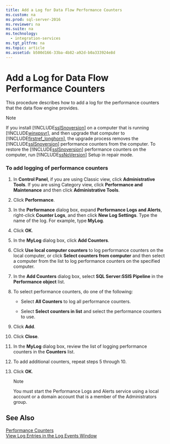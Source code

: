 ```yaml
---
title: Add a Log for Data Flow Performance Counters
ms.custom: na
ms.prod: sql-server-2016
ms.reviewer: na
ms.suite: na
ms.technology: 
  - integration-services
ms.tgt_pltfrm: na
ms.topic: article
ms.assetid: b500d166-33ba-4b82-a92d-b0a333924e8d
---
```

# Add a Log for Data Flow Performance Counters
  This procedure describes how to add a log for the performance counters that the data flow engine provides.  
  
> [!NOTE]  
>  If you install [!INCLUDE[ssISnoversion](../../Token/Other/ssISnoversion_md.md)] on a computer that is running [!INCLUDE[winxpsvr](../../Token/Other/winxpsvr_md.md)], and then upgrade that computer to [!INCLUDE[firstref_longhorn](../../Token/Other/firstref_longhorn_md.md)], the upgrade process removes the [!INCLUDE[ssISnoversion](../../Token/Other/ssISnoversion_md.md)] performance counters from the computer. To restore the [!INCLUDE[ssISnoversion](../../Token/Other/ssISnoversion_md.md)] performance counters on the computer, run [!INCLUDE[ssNoVersion](../../Token/Other/ssNoVersion_md.md)] Setup in repair mode.  
  
### To add logging of performance counters  
  
1.  In **Control Panel**, if you are using Classic view, click **Administrative Tools**. If you are using Category view, click **Performance and Maintenance** and then click **Administrative Tools**.  
  
2.  Click **Performance**.  
  
3.  In the **Performance** dialog box, expand **Performance Logs and Alerts**, right\-click **Counter Logs**, and then click **New Log Settings**. Type the name of the log. For example, type **MyLog**.  
  
4.  Click **OK**.  
  
5.  In the **MyLog** dialog box, click **Add Counters**.  
  
6.  Click **Use local computer counters** to log performance counters on the local computer, or click **Select counters from computer** and then select a computer from the list to log performance counters on the specified computer.  
  
7.  In the **Add Counters** dialog box, select **SQL Server:SSIS Pipeline** in the **Performance object** list.  
  
8.  To select performance counters, do one of the following:  
  
    -   Select **All Counters** to log all performance counters.  
  
    -   Select **Select counters in list** and select the performance counters to use.  
  
9. Click **Add**.  
  
10. Click **Close**.  
  
11. In the **MyLog** dialog box, review the list of logging performance counters in the **Counters** list.  
  
12. To add additional counters, repeat steps 5 through 10.  
  
13. Click **OK**.  
  
    > [!NOTE]  
    >  You must start the Performance Logs and Alerts service using a local account or a domain account that is a member of the Administrators group.  
  
## See Also  
 [Performance Counters](../../Topics/TopicNameNotContainA/Performance-Counters.md)   
 [View Log Entries in the Log Events Window](../../Topics/TopicNameNotContainA/View-Log-Entries-in-the-Log-Events-Window.md)  
  
  